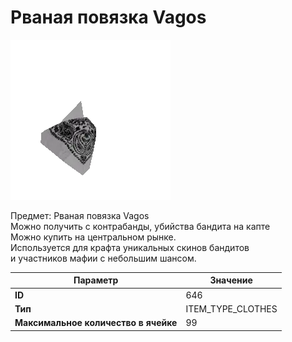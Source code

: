 # Рваная повязка Vagos

![Item Image](../img/646.webp?raw=true)

Предмет: Рваная повязка Vagos<br>Можно получить с контрабанды, убийства бандита на капте<br>Можно купить на центральном рынке. <br>Используется для крафта уникальных скинов бандитов<br>и участников мафии с небольшим шансом.


| Параметр | Значение |
|----------|----------|
| **ID** | 646 |
| **Тип** | ITEM_TYPE_CLOTHES |
| **Максимальное количество в ячейке** | 99 |

